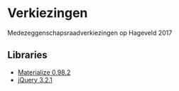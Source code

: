 ﻿# Verkiezingen

Medezeggenschapsraadverkiezingen op Hageveld 2017

## Libraries

- [Materialize 0.98.2](https://github.com/Dogfalo/materialize/tree/v0.98.2)
- [jQuery 3.2.1](https://github.com/jquery/jquery/tree/3.2.1)